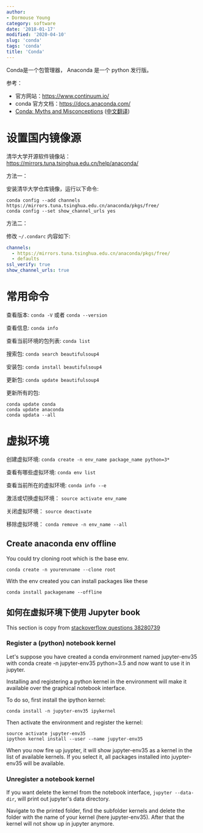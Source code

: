 ```yaml
---
author:
- Dormouse Young
category: software
date: '2018-01-17'
modified: '2020-04-10'
slug: 'conda'
tags: 'conda'
title: 'Conda'
---
```


Conda是一个包管理器， Anaconda 是一个 python 发行版。

参考：

-   官方网站：https://www.continuum.io/
-   conda 官方文档：https://docs.anaconda.com/
-   [Conda: Myths and
    Misconceptions](https://jakevdp.github.io/blog/2016/08/25/conda-myths-and-misconceptions/)
    ([中文翻译](http://nooverfit.com/wp/%e5%85%b3%e4%ba%8econda%e5%92%8canaconda%e4%b8%8d%e5%8f%af%e4%b8%8d%e7%9f%a5%e7%9a%84%e4%ba%8b%e5%ae%9e%e5%92%8c%e8%af%af%e8%a7%a3-conda%e5%bf%85%e7%9f%a5%e5%bf%85%e4%bc%9a/))

设置国内镜像源
==============

清华大学开源软件镜像站：https://mirrors.tuna.tsinghua.edu.cn/help/anaconda/

方法一：

安装清华大学仓库镜像，运行以下命令:

```shell
conda config --add channels https://mirrors.tuna.tsinghua.edu.cn/anaconda/pkgs/free/
conda config --set show_channel_urls yes
```

方法二：

修改 `~/.condarc` 内容如下:

```yaml
channels:
  - https://mirrors.tuna.tsinghua.edu.cn/anaconda/pkgs/free/
  - defaults
ssl_verify: true
show_channel_urls: true
```

常用命令
========

查看版本: `conda -V` 或者 `conda --version`

查看信息: `conda info`

查看当前环境的包列表: `conda list`

搜索包: `conda search beautifulsoup4`

安装包: `conda install beautifulsoup4`

更新包: `conda update beautifulsoup4`

更新所有的包:

```shell
conda update conda
conda update anaconda
conda updata --all
```

虚拟环境
=========

创建虚拟环境: `conda create -n env_name package_name python=3*`

查看有哪些虚拟环境: `conda env list`

查看当前所在的虚拟环境: `conda info --e`

激活或切换虚拟环境： `source activate env_name`

关闭虚拟环境： `source deactivate`

移除虚拟环境： `conda remove -n env_name --all`

## Create anaconda env offline

You could try cloning root which is the base env.

`conda create -n yourenvname --clone root`

With the env created you can install packages like these

`conda install packagename --offline`



## 如何在虚拟环境下使用 Jupyter book

This section is copy from [stackoverflow questions
38280739](https://stackoverflow.com/questions/38280739/how-to-make-conda-virtual-environments-persistent-and-available-for-tools-such-a)

### Register a (python) notebook kernel

Let\'s suppose you have created a conda environment named jupyter-env35
with conda create -n jupyter-env35 python=3.5 and now want to use it in
jupyter.

Installing and registering a python kernel in the environment will make
it available over the graphical notebook interface.

To do so, first install the ipython kernel:

    conda install -n jupyter-env35 ipykernel

Then activate the environment and register the kernel:

    source activate jupyter-env35
    ipython kernel install --user --name jupyter-env35

When you now fire up juypter, it will show jupyter-env35 as a kernel in
the list of available kernels. If you select it, all packages installed
into juypter-env35 will be available.

### Unregister a notebook kernel

If you want delete the kernel from the notebook interface,
`jupyter --data-dir`, will print out jupyter\'s data directory.

Navigate to the printed folder, find the subfolder kernels and delete
the folder with the name of your kernel (here jupyter-env35). After that
the kernel will not show up in jupyter anymore.
